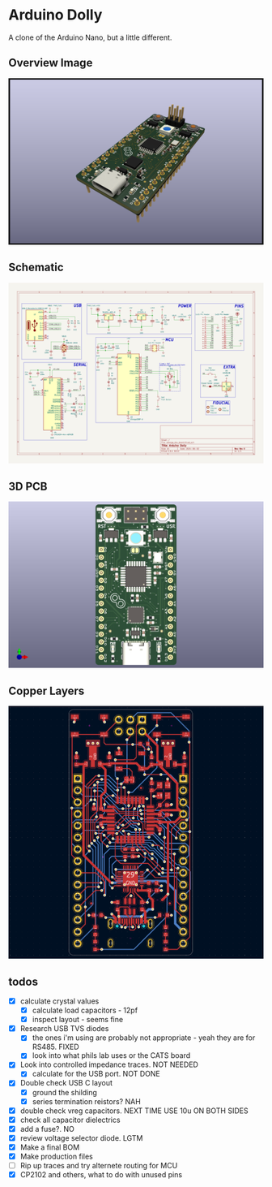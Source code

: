 # Arduino Dolly

A clone of the Arduino Nano, but a little different.

## Overview Image

![ISO](images/3d_view._isopng.png)

## Schematic

![SCH](images/atmega_dev_board.svg)

## 3D PCB

![PCB](images/3d_view.png)

## Copper Layers

![Cu](images/traces.png)

## todos

- [X] calculate crystal values
  - [X] calculate load capacitors - 12pf
  - [X] inspect layout - seems fine
- [X] Research USB TVS diodes
  - [X] the ones i'm using are probably not appropriate - yeah they are for RS485. FIXED
  - [X] look into what phils lab uses or the CATS board
- [X] Look into controlled impedance traces. NOT NEEDED
  - [X] calculate for the USB port. NOT DONE
- [X] Double check USB C layout
  - [X] ground the shilding
  - [X] series termination reistors? NAH
- [X] double check vreg capacitors. NEXT TIME USE 10u ON BOTH SIDES
- [X] check all capacitor dielectrics
- [X] add a fuse?. NO
- [X] review voltage selector diode. LGTM
- [X] Make a final BOM
- [X] Make production files
- [ ] Rip up traces and try alternete routing for MCU
- [X] CP2102 and others, what to do with unused pins

